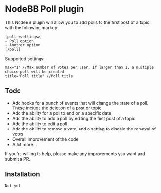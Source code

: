 # NodeBB Poll plugin

This NodeBB plugin will allow you to add polls to the first post of a topic with the following markup:

    [poll <settings>]
    - Poll option
    - Another option
    [/poll]

Supported settings:

    max="1" //Max number of votes per user. If larger than 1, a multiple choice poll will be created
    title="Poll title" //Poll title

## Todo

- Add hooks for a bunch of events that will change the state of a poll. These include the deletion of a post or topic
- Add the ability for a poll to end on a specific date
- Add the ability to add a poll by editing the first post of a topic
- Add the ability to edit a poll
- Add the ability to remove a vote, and a setting to disable the removal of votes
- Overall improvement of the code
- A lot more...

If you're willing to help, please make any improvements you want and submit a PR.

## Installation

    Not yet
